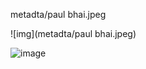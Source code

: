
metadta/paul bhai.jpeg

![img](metadta/paul bhai.jpeg)

 ![image](https://github.com/PhurinutR/MakeItTalk_Demo/assets/106614460/b9485ab9-12e0-4796-a495-7c4aec1876b1)

